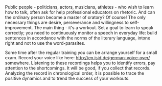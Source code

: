 Public people - politicians, actors, musicians, athletes - who wish to learn how to talk, often ask for help professional educators on rhetoric. And can the ordinary person become a master of oratory? Of course! The only necessary things are desire, perseverance and willingness to self-improvement.
The main thing - it's a workout. Set a goal to learn to speak correctly; you need to continuously monitor a speech in everyday life: build sentences in accordance with the norms of the literary language, intone right and not to use the word-parasites.

Some time after the regular training you can be arrange yourself for a small exam. Record your voice like here: <a href="http://en.isid.de/german-voice-over/" >http://en.isid.de/german-voice-over/</a> somewhere. Listening to these recordings helps you to identify errors, pay attention to the shortcomings. It will be good, if you collect that records. Analyzing the record in chronological order, it is possible to trace the positive dynamics and to trend the success of your workouts.
